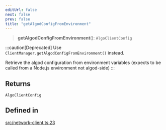```yaml
---
editUrl: false
next: false
prev: false
title: "getAlgodConfigFromEnvironment"
---
```


> **getAlgodConfigFromEnvironment**(): `AlgoClientConfig`

:::caution[Deprecated]
Use `ClientManager.getAlgodConfigFromEnvironment()` instead.

Retrieve the algod configuration from environment variables (expects to be called from a Node.js environment not algod-side)
:::

## Returns

`AlgoClientConfig`

## Defined in

[src/network-client.ts:23](https://github.com/algorandfoundation/algokit-utils-ts/blob/87156fe9637eca52c0bc9e840c5804088cb40974/src/network-client.ts#L23)
